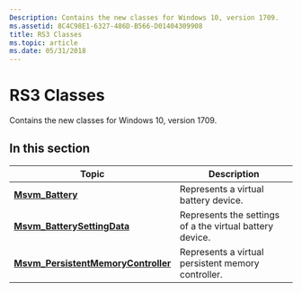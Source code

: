 ```yaml
---
Description: Contains the new classes for Windows 10, version 1709.
ms.assetid: 8C4C98E1-6327-486D-B566-D01404309908
title: RS3 Classes
ms.topic: article
ms.date: 05/31/2018
---
```


# RS3 Classes

Contains the new classes for Windows 10, version 1709.

## In this section



| Topic                                                                                  | Description                                                         |
|----------------------------------------------------------------------------------------|---------------------------------------------------------------------|
| [**Msvm\_Battery**](msvm-battery.md)<br/>                                       | Represents a virtual battery device.<br/>                     |
| [**Msvm\_BatterySettingData**](msvm-batterysettingdata.md)<br/>                 | Represents the settings of a the virtual battery device.<br/> |
| [**Msvm\_PersistentMemoryController**](msvm-persistentmemorycontroller.md)<br/> | Represents a virtual persistent memory controller.<br/>       |



 

 

 




